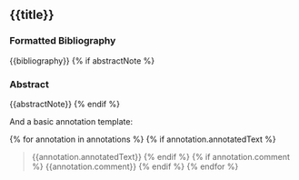 ## {{title}}

### Formatted Bibliography

{{bibliography}}
{% if abstractNote %}

### Abstract

{{abstractNote}}
{% endif %}

And a basic annotation template:

{% for annotation in annotations %}
{% if annotation.annotatedText %}

> {{annotation.annotatedText}}
> {% endif %}
> {% if annotation.comment %}
> {{annotation.comment}}
{% endif %}
{% endfor %}